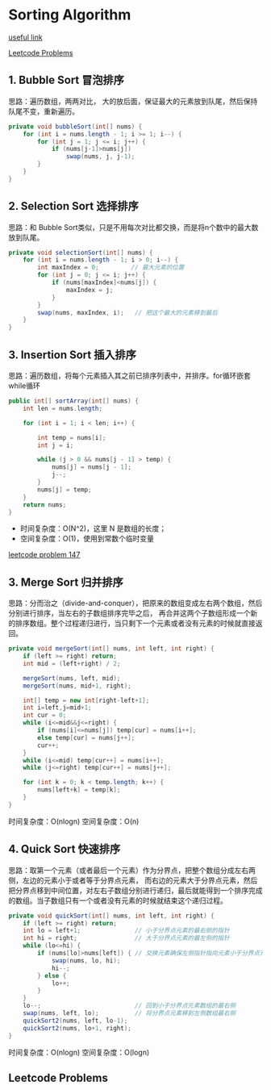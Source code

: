 # Sorting Algorithm

[useful link](https://www.cs.usfca.edu/~galles/visualization/Algorithms.html)

[Leetcode Problems](#Leetcode&nbspProblems)

## 1. Bubble Sort 冒泡排序
思路：遍历数组，两两对比， 大的放后面，保证最大的元素放到队尾，然后保持队尾不变，重新遍历。
```java
private void bubbleSort(int[] nums) {
    for (int i = nums.length - 1; i >= 1; i--) { 
        for (int j = 1; j <= i; j++) {
            if (nums[j-1]>nums[j])
                swap(nums, j, j-1);           
        }
    }
}
```

## 2. Selection Sort 选择排序
思路：和 Bubble Sort类似，只是不用每次对比都交换，而是将n个数中的最大数放到队尾。
```java
private void selectionSort(int[] nums) {
    for (int i = nums.length - 1; i > 0; i--) {
        int maxIndex = 0;         // 最大元素的位置
        for (int j = 0; j <= i; j++) {
            if (nums[maxIndex]<nums[j]) {
                maxIndex = j;
            }
        }
        swap(nums, maxIndex, i);   // 把这个最大的元素移到最后
    }
}
```

## 3. Insertion Sort 插入排序
思路：遍历数组，将每个元素插入其之前已排序列表中，并排序。for循环嵌套while循环
```java
public int[] sortArray(int[] nums) {
    int len = nums.length;

    for (int i = 1; i < len; i++) {

        int temp = nums[i];
        int j = i;

        while (j > 0 && nums[j - 1] > temp) {
            nums[j] = nums[j - 1];
            j--;
        }
        nums[j] = temp;
    }
    return nums;
}
```
- 时间复杂度：O(N^2)，这里 N 是数组的长度；
- 空间复杂度：O(1)，使用到常数个临时变量

[leetcode problem 147]()

## 3. Merge Sort 归并排序
思路：分而治之（divide-and-conquer），把原来的数组变成左右两个数组，然后分别进行排序，当左右的子数组排序完毕之后，
再合并这两个子数组形成一个新的排序数组。整个过程递归进行，当只剩下一个元素或者没有元素的时候就直接返回。
```java
private void mergeSort(int[] nums, int left, int right) {  
    if (left >= right) return;
    int mid = (left+right) / 2;

    mergeSort(nums, left, mid);                        
    mergeSort(nums, mid+1, right);

    int[] temp = new int[right-left+1];              
    int i=left,j=mid+1;
    int cur = 0;
    while (i<=mid&&j<=right) {                            
        if (nums[i]<=nums[j]) temp[cur] = nums[i++];
        else temp[cur] = nums[j++];
        cur++;
    }
    while (i<=mid) temp[cur++] = nums[i++];
    while (j<=right) temp[cur++] = nums[j++];

    for (int k = 0; k < temp.length; k++) {          
        nums[left+k] = temp[k];
    }
}
```
时间复杂度：O(nlogn)
空间复杂度：O(n)

## 4. Quick Sort 快速排序

思路：取第一个元素（或者最后一个元素）作为分界点，把整个数组分成左右两侧，左边的元素小于或者等于分界点元素，
而右边的元素大于分界点元素，然后把分界点移到中间位置，对左右子数组分别进行递归，最后就能得到一个排序完成的数组。当子数组只有一个或者没有元素的时候就结束这个递归过程。

```java
private void quickSort(int[] nums, int left, int right) {
    if (left >= right) return;
    int lo = left+1;               // 小于分界点元素的最右侧的指针
    int hi = right;                // 大于分界点元素的最左侧的指针
    while (lo<=hi) {
        if (nums[lo]>nums[left]) { // 交换元素确保左侧指针指向元素小于分界点元素
            swap(nums, lo, hi);
            hi--;
        } else {
            lo++;
        }
    }
    lo--;                          // 回到小于分界点元素数组的最右侧
    swap(nums, left, lo);          // 将分界点元素移到左侧数组最右侧
    quickSort2(nums, left, lo-1);
    quickSort2(nums, lo+1, right);
}
```
时间复杂度：O(nlogn)
空间复杂度：O(logn)

## Leetcode Problems
